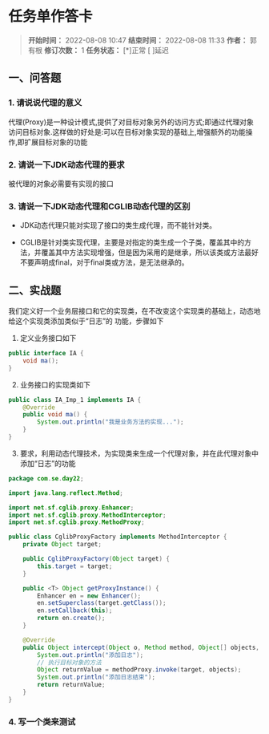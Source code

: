 [//]: # (注释
  Date: 2022-08-08 09:13:22
  LastEditors: gyg
  LastEditTime: 2022-08-08 09:35:07
  FilePath: \note\markdown\郭有根-第二十二章作业.md
)

# 任务单作答卡

>**开始时间：** 2022-08-08 10:47 **结束时间：** 2022-08-08 11:33
**作者：** 郭有根 **修订次数：** 1 **任务状态：** [*]正常 [ ]延迟

## 一、问答题

### 1. 请说说代理的意义

代理(Proxy)是一种设计模式,提供了对目标对象另外的访问方式;即通过代理对象访问目标对象.这样做的好处是:可以在目标对象实现的基础上,增强额外的功能操作,即扩展目标对象的功能

### 2. 请说一下JDK动态代理的要求

被代理的对象必需要有实现的接口

### 3. 请说一下JDK动态代理和CGLIB动态代理的区别

- JDK动态代理只能对实现了接口的类生成代理，而不能针对类。

- CGLIB是针对类实现代理，主要是对指定的类生成一个子类，覆盖其中的方法，并覆盖其中方法实现增强，但是因为采用的是继承，所以该类或方法最好不要声明成final，对于final类或方法，是无法继承的。

## 二、实战题

我们定义好一个业务层接口和它的实现类，在不改变这个实现类的基础上，动态地给这个实现类添加类似于“日志”的
功能，步骤如下

1. 定义业务接口如下

```java
public interface IA {
    void ma();
}
```

2. 业务接口的实现类如下

```java
public class IA_Imp_1 implements IA {
    @Override
    public void ma() {
        System.out.println("我是业务方法的实现...");
    }
}
```

3. 要求，利用动态代理技术，为实现类来生成一个代理对象，并在此代理对象中添加“日志”的功能

```java
package com.se.day22;

import java.lang.reflect.Method;

import net.sf.cglib.proxy.Enhancer;
import net.sf.cglib.proxy.MethodInterceptor;
import net.sf.cglib.proxy.MethodProxy;

public class CglibProxyFactory implements MethodInterceptor {
    private Object target;

    public CglibProxyFactory(Object target) {
        this.target = target;
    }

    public <T> Object getProxyInstance() {
        Enhancer en = new Enhancer();
        en.setSuperclass(target.getClass());
        en.setCallback(this);
        return en.create();
    }

    @Override
    public Object intercept(Object o, Method method, Object[] objects, MethodProxy methodProxy) throws Throwable {
        System.out.println("添加日志");
        // 执行目标对象的方法
        Object returnValue = methodProxy.invoke(target, objects);
        System.out.println("添加日志结束");
        return returnValue;
    }
}
```

### 4. 写一个类来测试

```java

